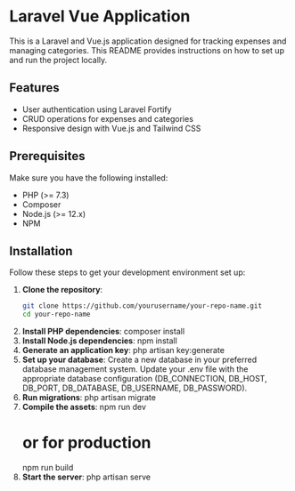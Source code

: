 # Laravel Vue Application

This is a Laravel and Vue.js application designed for tracking expenses and managing categories. This README provides instructions on how to set up and run the project locally.

## Features

- User authentication using Laravel Fortify
- CRUD operations for expenses and categories
- Responsive design with Vue.js and Tailwind CSS

## Prerequisites

Make sure you have the following installed:

- PHP (>= 7.3)
- Composer
- Node.js (>= 12.x)
- NPM

## Installation

Follow these steps to get your development environment set up:

1. **Clone the repository**:
   ```bash
   git clone https://github.com/yourusername/your-repo-name.git
   cd your-repo-name
2. **Install PHP dependencies**:
   composer install
3. **Install Node.js dependencies**:
   npm install
4. **Generate an application key**:
   php artisan key:generate
5. **Set up your database**:
   Create a new database in your preferred database management system.
   Update your .env file with the appropriate database configuration (DB_CONNECTION, DB_HOST, DB_PORT, DB_DATABASE, DB_USERNAME, DB_PASSWORD).
6. **Run migrations**:
   php artisan migrate
7. **Compile the assets**:
   npm run dev
   # or for production
   npm run build
8. **Start the server**:
   php artisan serve


